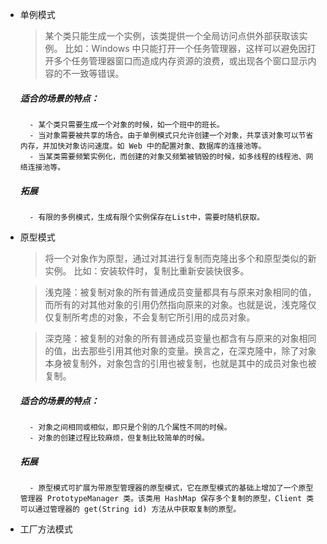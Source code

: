 - 单例模式
    > 某个类只能生成一个实例，该类提供一个全局访问点供外部获取该实例。
    比如：Windows 中只能打开一个任务管理器，这样可以避免因打开多个任务管理器窗口而造成内存资源的浪费，或出现各个窗口显示内容的不一致等错误。
    ##### 适合的场景的特点：
        - 某个类只需要生成一个对象的时候，如一个班中的班长。
        - 当对象需要被共享的场合。由于单例模式只允许创建一个对象，共享该对象可以节省内存，并加快对象访问速度。如 Web 中的配置对象、数据库的连接池等。
        - 当某类需要频繁实例化，而创建的对象又频繁被销毁的时候，如多线程的线程池、网络连接池等。
    ##### 拓展
        - 有限的多例模式，生成有限个实例保存在List中，需要时随机获取。
        
- 原型模式
    >将一个对象作为原型，通过对其进行复制而克隆出多个和原型类似的新实例。
    比如：安装软件时，复制比重新安装快很多。
    
    >浅克隆：被复制对象的所有普通成员变量都具有与原来对象相同的值，而所有的对其他对象的引用仍然指向原来的对象。也就是说，浅克隆仅仅复制所考虑的对象，不会复制它所引用的成员对象。
    
    >深克隆：被复制的对象的所有普通成员变量也都含有与原来的对象相同的值，出去那些引用其他对象的变量。换言之，在深克隆中，除了对象本身被复制外，对象包含的引用也被复制，也就是其中的成员对象也被复制。
    ##### 适合的场景的特点：
        - 对象之间相同或相似，即只是个别的几个属性不同的时候。
        - 对象的创建过程比较麻烦，但复制比较简单的时候。
    ##### 拓展
        - 原型模式可扩展为带原型管理器的原型模式，它在原型模式的基础上增加了一个原型管理器 PrototypeManager 类。该类用 HashMap 保存多个复制的原型，Client 类可以通过管理器的 get(String id) 方法从中获取复制的原型。

- 工厂方法模式
    >